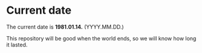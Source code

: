 # Current date

The current date is **1981.01.14.** (YYYY.MM.DD.)

This repository will be good when the world ends, so we will know how long it lasted.